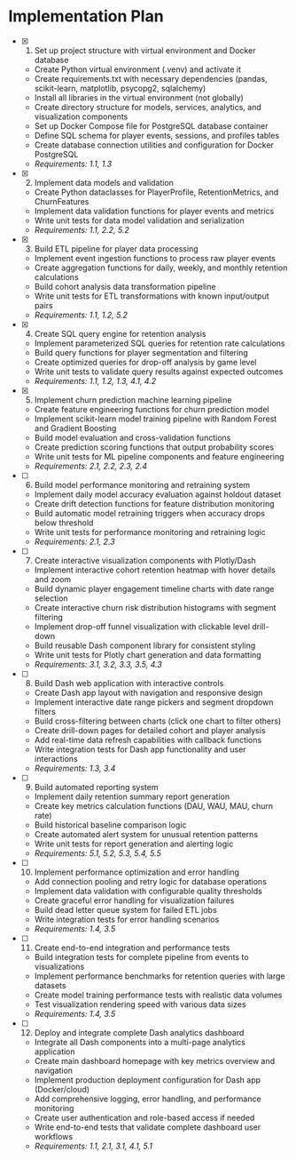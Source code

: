 # Implementation Plan

- [x] 1. Set up project structure with virtual environment and Docker database





  - Create Python virtual environment (.venv) and activate it
  - Create requirements.txt with necessary dependencies (pandas, scikit-learn, matplotlib, psycopg2, sqlalchemy)
  - Install all libraries in the virtual environment (not globally)
  - Create directory structure for models, services, analytics, and visualization components
  - Set up Docker Compose file for PostgreSQL database container
  - Define SQL schema for player events, sessions, and profiles tables
  - Create database connection utilities and configuration for Docker PostgreSQL
  - _Requirements: 1.1, 1.3_

- [x] 2. Implement data models and validation





  - Create Python dataclasses for PlayerProfile, RetentionMetrics, and ChurnFeatures
  - Implement data validation functions for player events and metrics
  - Write unit tests for data model validation and serialization
  - _Requirements: 1.1, 2.2, 5.2_

- [x] 3. Build ETL pipeline for player data processing






  - Implement event ingestion functions to process raw player events
  - Create aggregation functions for daily, weekly, and monthly retention calculations
  - Build cohort analysis data transformation pipeline
  - Write unit tests for ETL transformations with known input/output pairs
  - _Requirements: 1.1, 1.2, 5.2_

- [x] 4. Create SQL query engine for retention analysis





  - Implement parameterized SQL queries for retention rate calculations
  - Build query functions for player segmentation and filtering
  - Create optimized queries for drop-off analysis by game level
  - Write unit tests to validate query results against expected outcomes
  - _Requirements: 1.1, 1.2, 1.3, 4.1, 4.2_

- [x] 5. Implement churn prediction machine learning pipeline




  - Create feature engineering functions for churn prediction model
  - Implement scikit-learn model training pipeline with Random Forest and Gradient Boosting
  - Build model evaluation and cross-validation functions
  - Create prediction scoring functions that output probability scores
  - Write unit tests for ML pipeline components and feature engineering
  - _Requirements: 2.1, 2.2, 2.3, 2.4_

- [ ] 6. Build model performance monitoring and retraining system
  - Implement daily model accuracy evaluation against holdout dataset
  - Create drift detection functions for feature distribution monitoring
  - Build automatic model retraining triggers when accuracy drops below threshold
  - Write unit tests for performance monitoring and retraining logic
  - _Requirements: 2.1, 2.3_

- [ ] 7. Create interactive visualization components with Plotly/Dash
  - Implement interactive cohort retention heatmap with hover details and zoom
  - Build dynamic player engagement timeline charts with date range selection
  - Create interactive churn risk distribution histograms with segment filtering
  - Implement drop-off funnel visualization with clickable level drill-down
  - Build reusable Dash component library for consistent styling
  - Write unit tests for Plotly chart generation and data formatting
  - _Requirements: 3.1, 3.2, 3.3, 3.5, 4.3_

- [ ] 8. Build Dash web application with interactive controls
  - Create Dash app layout with navigation and responsive design
  - Implement interactive date range pickers and segment dropdown filters
  - Build cross-filtering between charts (click one chart to filter others)
  - Create drill-down pages for detailed cohort and player analysis
  - Add real-time data refresh capabilities with callback functions
  - Write integration tests for Dash app functionality and user interactions
  - _Requirements: 1.3, 3.4_

- [ ] 9. Build automated reporting system
  - Implement daily retention summary report generation
  - Create key metrics calculation functions (DAU, WAU, MAU, churn rate)
  - Build historical baseline comparison logic
  - Create automated alert system for unusual retention patterns
  - Write unit tests for report generation and alerting logic
  - _Requirements: 5.1, 5.2, 5.3, 5.4, 5.5_

- [ ] 10. Implement performance optimization and error handling
  - Add connection pooling and retry logic for database operations
  - Implement data validation with configurable quality thresholds
  - Create graceful error handling for visualization failures
  - Build dead letter queue system for failed ETL jobs
  - Write integration tests for error handling scenarios
  - _Requirements: 1.4, 3.5_

- [ ] 11. Create end-to-end integration and performance tests
  - Build integration tests for complete pipeline from events to visualizations
  - Implement performance benchmarks for retention queries with large datasets
  - Create model training performance tests with realistic data volumes
  - Test visualization rendering speed with various data sizes
  - _Requirements: 1.4, 3.5_

- [ ] 12. Deploy and integrate complete Dash analytics dashboard
  - Integrate all Dash components into a multi-page analytics application
  - Create main dashboard homepage with key metrics overview and navigation
  - Implement production deployment configuration for Dash app (Docker/cloud)
  - Add comprehensive logging, error handling, and performance monitoring
  - Create user authentication and role-based access if needed
  - Write end-to-end tests that validate complete dashboard user workflows
  - _Requirements: 1.1, 2.1, 3.1, 4.1, 5.1_